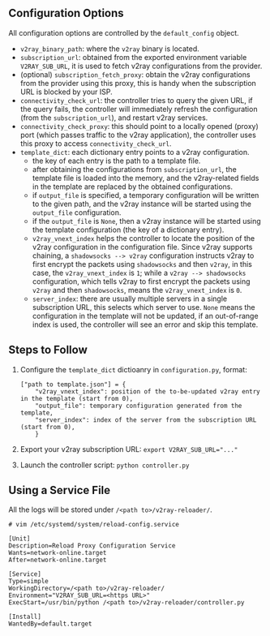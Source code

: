 
## Configuration Options

All configuration options are controlled by the `default_config` object.

- `v2ray_binary_path`: where the `v2ray` binary is located.
- `subscription_url`: obtained from the exported environment variable `V2RAY_SUB_URL`, it is used to fetch v2ray configurations from the provider.
- (optional) `subscription_fetch_proxy`: obtain the v2ray configurations from the provider using this proxy, this is handy when the subscription URL is blocked by your ISP.
- `connectivity_check_url`: the controller tries to query the given URL, if the query fails, the controller will immediately refresh the configuration (from the `subscription_url`), and restart v2ray services.
- `connectivity_check_proxy`: this should point to a locally opened (proxy) port (which passes traffic to the v2ray application), the controller uses this proxy to access `connectivity_check_url`.
- `template_dict`: each dictionary entry points to a v2ray configuration.
    - the key of each entry is the path to a template file.
    - after obtaining the configurations from `subscription_url`, the template file is loaded into the memory, and the v2ray-related fields in the template are replaced by the obtained configurations.
    - if `output_file` is specified, a temporary configuration will be written to the given path, and the v2ray instance will be started using the `output_file` configuration.
    - if the `output_file` is `None`, then a v2ray instance will be started using the template configuration (the key of a dictionary entry).
    - `v2ray_vnext_index` helps the controller to locate the position of the v2ray configuration in the configuration file. Since v2ray supports chaining, a `shadowsocks --> v2ray` configuration instructs v2ray to first encrypt the packets using `shadowsocks` and then `v2ray`, in this case, the `v2ray_vnext_index` is `1`; while a `v2ray --> shadowsocks` configuration, which tells v2ray to first encrypt the packets using `v2ray` and then `shadowsocks`, means the `v2ray_vnext_index` is `0`.
    - `server_index`: there are usually multiple servers in a single subscription URL, this selects which server to use. `None` means the configuration in the template will not be updated, if an out-of-range index is used, the controller will see an error and skip this template.

## Steps to Follow

1. Configure the `template_dict` dictioanry in `configuration.py`, format:

    ```
    ["path to template.json"] = {
        "v2ray_vnext_index": position of the to-be-updated v2ray entry in the template (start from 0),
        "output_file": temporary configuration generated from the template,
        "server_index": index of the server from the subscription URL (start from 0),
        }
    ```

2. Export your v2ray subscription URL: `export V2RAY_SUB_URL="..."`

3. Launch the controller script: `python controller.py`

## Using a Service File

All the logs will be stored under `/<path to>/v2ray-reloader/`.

```
# vim /etc/systemd/system/reload-config.service

[Unit]
Description=Reload Proxy Configuration Service
Wants=network-online.target
After=network-online.target

[Service]
Type=simple
WorkingDirectory=/<path to>/v2ray-reloader/
Environment="V2RAY_SUB_URL=<https URL>"
ExecStart=/usr/bin/python /<path to>/v2ray-reloader/controller.py

[Install]
WantedBy=default.target
```
